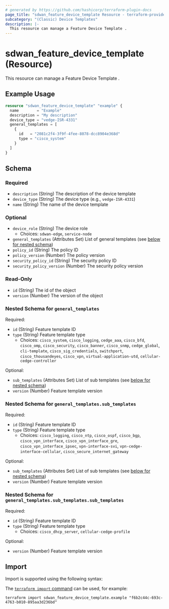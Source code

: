 ```yaml
---
# generated by https://github.com/hashicorp/terraform-plugin-docs
page_title: "sdwan_feature_device_template Resource - terraform-provider-sdwan"
subcategory: "(Classic) Device Templates"
description: |-
  This resource can manage a Feature Device Template .
---
```


# sdwan_feature_device_template (Resource)

This resource can manage a Feature Device Template .

## Example Usage

```terraform
resource "sdwan_feature_device_template" "example" {
  name        = "Example"
  description = "My description"
  device_type = "vedge-ISR-4331"
  general_templates = [
    {
      id   = "2081c2f4-3f9f-4fee-8078-dcc8904e368d"
      type = "cisco_system"
    }
  ]
}
```

<!-- schema generated by tfplugindocs -->
## Schema

### Required

- `description` (String) The description of the device template
- `device_type` (String) The device type (e.g., `vedge-ISR-4331`)
- `name` (String) The name of the device template

### Optional

- `device_role` (String) The device role
  - Choices: `sdwan-edge`, `service-node`
- `general_templates` (Attributes Set) List of general templates (see [below for nested schema](#nestedatt--general_templates))
- `policy_id` (String) The policy ID
- `policy_version` (Number) The policy version
- `security_policy_id` (String) The security policy ID
- `security_policy_version` (Number) The security policy version

### Read-Only

- `id` (String) The id of the object
- `version` (Number) The version of the object

<a id="nestedatt--general_templates"></a>
### Nested Schema for `general_templates`

Required:

- `id` (String) Feature template ID
- `type` (String) Feature template type
  - Choices: `cisco_system`, `cisco_logging`, `cedge_aaa`, `cisco_bfd`, `cisco_omp`, `cisco_security`, `cisco_banner`, `cisco_snmp`, `cedge_global`, `cli-template`, `cisco_sig_credentials`, `switchport`, `cisco_thousandeyes`, `cisco_vpn`, `virtual-application-utd`, `cellular-cedge-controller`

Optional:

- `sub_templates` (Attributes Set) List of sub templates (see [below for nested schema](#nestedatt--general_templates--sub_templates))
- `version` (Number) Feature template version

<a id="nestedatt--general_templates--sub_templates"></a>
### Nested Schema for `general_templates.sub_templates`

Required:

- `id` (String) Feature template ID
- `type` (String) Feature template type
  - Choices: `cisco_logging`, `cisco_ntp`, `cisco_ospf`, `cisco_bgp`, `cisco_vpn_interface`, `cisco_vpn_interface_gre`, `cisco_vpn_interface_ipsec`, `vpn-interface-svi`, `vpn-cedge-interface-cellular`, `cisco_secure_internet_gateway`

Optional:

- `sub_templates` (Attributes Set) List of sub templates (see [below for nested schema](#nestedatt--general_templates--sub_templates--sub_templates))
- `version` (Number) Feature template version

<a id="nestedatt--general_templates--sub_templates--sub_templates"></a>
### Nested Schema for `general_templates.sub_templates.sub_templates`

Required:

- `id` (String) Feature template ID
- `type` (String) Feature template type
  - Choices: `cisco_dhcp_server`, `cellular-cedge-profile`

Optional:

- `version` (Number) Feature template version

## Import

Import is supported using the following syntax:

The [`terraform import` command](https://developer.hashicorp.com/terraform/cli/commands/import) can be used, for example:

```shell
terraform import sdwan_feature_device_template.example "f6b2c44c-693c-4763-b010-895aa3d236bd"
```
